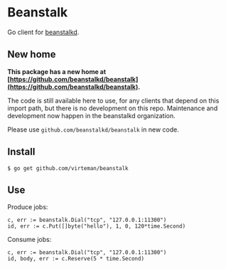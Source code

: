 # Beanstalk

Go client for [beanstalkd](http://beanstalkd.github.com/beanstalkd/).

## New home

**This package has a new home at
[https://github.com/beanstalkd/beanstalk](https://github.com/beanstalkd/beanstalk).**

The code is still available here to use,
for any clients that depend on this import path,
but there is no development on this repo.
Maintenance and development now happen
in the beanstalkd organization.

Please use `github.com/beanstalkd/beanstalk` in new code.

## Install

    $ go get github.com/virteman/beanstalk

## Use

Produce jobs:

    c, err := beanstalk.Dial("tcp", "127.0.0.1:11300")
    id, err := c.Put([]byte("hello"), 1, 0, 120*time.Second)

Consume jobs:

    c, err := beanstalk.Dial("tcp", "127.0.0.1:11300")
    id, body, err := c.Reserve(5 * time.Second)
